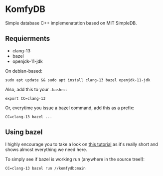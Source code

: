 # KomfyDB

Simple database C++ implemenatation based on MIT SimpleDB.

## Requierments

- clang-13
- bazel
- openjdk-11-jdk

On debian-based:

```
sudo apt update && sudo apt install clang-13 bazel openjdk-11-jdk
```

Also, add this to your `.bashrc`:

```
export CC=clang-13
```

Or, everytime you issue a bazel command, add this as a prefix:

```
CC=clang-13 bazel ...
```

## Using bazel

I highly encourage you to take a look on 
[this tutorial](https://docs.bazel.build/versions/main/tutorial/cpp.html) as
it's really short and shows almost everything we need here.

To simply see if bazel is working run (anywhere in the source tree!):

```
CC=clang-13 bazel run //komfydb:main
```

